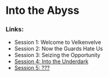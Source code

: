 # Into the Abyss

### Links:
* Session 1: Welcome to Velkenvelve
* Session 2: Now the Guards Hate Us
* Session 3: Seizing the Opportunity
* [Session 4: Into the Underdark](sessions/session4-2020-07-12.md)
* [Session 5: ???](sessions/session5-2020-07-26.md)
